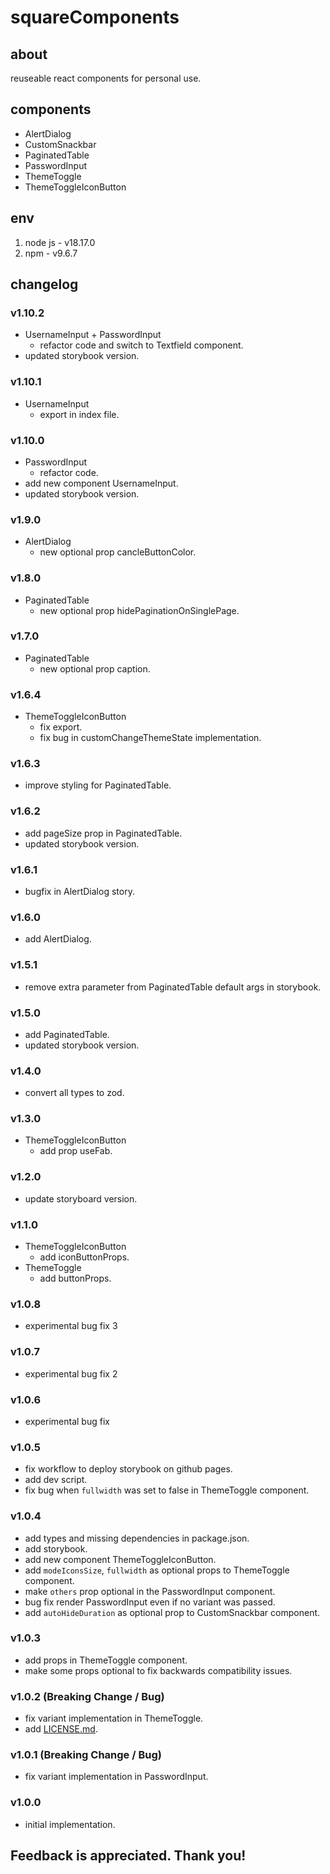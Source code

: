 # squareComponents

## about

reuseable react components for personal use.

## components

- AlertDialog
- CustomSnackbar
- PaginatedTable
- PasswordInput
- ThemeToggle
- ThemeToggleIconButton

## env

1. node js - v18.17.0
2. npm - v9.6.7

## changelog

### v1.10.2

- UsernameInput + PasswordInput
  - refactor code and switch to Textfield component.
- updated storybook version.

### v1.10.1

- UsernameInput
  - export in index file.

### v1.10.0

- PasswordInput
  - refactor code.
- add new component UsernameInput.
- updated storybook version.

### v1.9.0

- AlertDialog
  - new optional prop cancleButtonColor.

### v1.8.0

- PaginatedTable
  - new optional prop hidePaginationOnSinglePage.

### v1.7.0

- PaginatedTable
  - new optional prop caption.

### v1.6.4

- ThemeToggleIconButton
  - fix export.
  - fix bug in customChangeThemeState implementation.

### v1.6.3

- improve styling for PaginatedTable.

### v1.6.2

- add pageSize prop in PaginatedTable.
- updated storybook version.

### v1.6.1

- bugfix in AlertDialog story.

### v1.6.0

- add AlertDialog.

### v1.5.1

- remove extra parameter from PaginatedTable default args in storybook.

### v1.5.0

- add PaginatedTable.
- updated storybook version.

### v1.4.0

- convert all types to zod.

### v1.3.0

- ThemeToggleIconButton
  - add prop useFab.

### v1.2.0

- update storyboard version.

### v1.1.0

- ThemeToggleIconButton
  - add iconButtonProps.
- ThemeToggle
  - add buttonProps.

### v1.0.8

- experimental bug fix 3

### v1.0.7

- experimental bug fix 2

### v1.0.6

- experimental bug fix

### v1.0.5

- fix workflow to deploy storybook on github pages.
- add dev script.
- fix bug when `fullwidth` was set to false in ThemeToggle component.

### v1.0.4

- add types and missing dependencies in package.json.
- add storybook.
- add new component ThemeToggleIconButton.
- add `modeIconsSize`, `fullwidth` as optional props to ThemeToggle component.
- make `others` prop optional in the PasswordInput component.
- bug fix render PasswordInput even if no variant was passed.
- add `autoHideDuration` as optional prop to CustomSnackbar component.

### v1.0.3

- add props in ThemeToggle component.
- make some props optional to fix backwards compatibility issues.

### v1.0.2 (Breaking Change / Bug)

- fix variant implementation in ThemeToggle.
- add [LICENSE.md](LICENSE.md).

### v1.0.1 (Breaking Change / Bug)

- fix variant implementation in PasswordInput.

### v1.0.0

- initial implementation.

## Feedback is appreciated. Thank you!
